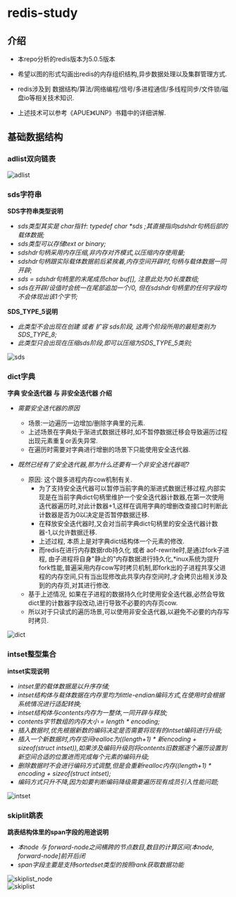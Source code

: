 # redis-study
## 介绍
* 本repo分析的redis版本为5.0.5版本
* 希望以图的形式勾画出redis的内存组织结构,异步数据处理以及集群管理方式.

* redis涉及到 数据结构/算法/网络编程/信号/多进程通信/多线程同步/文件锁/磁盘io等相关技术知识.
* 上述技术可以参考《APUE》《UNP》书籍中的详细讲解.

## 基础数据结构

### adlist双向链表
![adlist](https://raw.githubusercontent.com/wapthen/redis-study/master/picture/adlist.png)  

### sds字符串
**SDS字符串类型说明**
- *sds类型其实是 char指针: typedef char \*sds ;其直接指向sdshdr句柄后部的载体数据;*
- *sds类型可以存储text or binary;*
- *sdshdr句柄采用内存压缩,非内存对齐模式,以压缩内存使用量;*
- *sdshdr句柄跟实际载体数据前后紧挨着,内存空间开辟时,句柄与载体数据一同开辟;*
- *sds = sdshdr句柄里的末尾成员char buf[], 注意此处为0长度数组;*
- *sds在开辟/设值时会统一在尾部追加一个/0, 但在sdshdr句柄里的任何字段均不会体现出该1个字节;*

**SDS_TYPE_5说明**
- *此类型不会出现在创建 或者 扩容 sds阶段, 这两个阶段所用的最短类别为SDS_TYPE_8;*
- *此类型只会出现在压缩sds阶段,即可以压缩为SDS_TYPE_5类别;*

![sds](https://raw.githubusercontent.com/wapthen/redis-study/master/picture/sds.png)  

### dict字典
 **字典 安全迭代器 与 非安全迭代器 介绍**
  - *需要安全迭代器的原因*
    - 场景:一边遍历一边增加/删除字典里的元素.
    - 上述场景在字典处于渐进式数据迁移时,如不暂停数据迁移会导致遍历过程出现元素重复or丢失异常.
    - 在遍历时需要对字典进行增删的场景下只能使用安全迭代器.

  - *既然已经有了安全迭代器,那为什么还要有一个非安全迭代器呢?*
    - 原因: 这个跟多进程内存cow机制有关. 
      - 为了支持安全迭代器可以暂停当前字典的渐进式数据迁移过程,内部实现是在当前字典dict句柄里维护一个安全迭代器计数器,在第一次使用迭代器遍历时,对此计数器+1,这样在调用字典的增删改查接口时判断此计数器是否为0以决定是否暂停数据迁移.
      - 在释放安全迭代器时,又会对当前字典dict句柄里的安全迭代器计数器-1,以允许数据迁移.
      - 上述过程, 本质上是对字典dict结构体一个元素的修改.
      - 而redis在进行内存数据rdb持久化 或者 aof-rewrite时,是通过fork子进程, 由子进程将自身"静止的"内存数据进行持久化,\*inux系统为提升fork性能,普遍采用内存cow写时拷贝机制,即fork出的子进程共享父进程的内存空间,只有当出现修改此共享内存空间时,才会拷贝出相关涉及到的内存页,对其进行修改.
    - 基于上述情况, 如果在子进程的数据持久化时使用安全迭代器,必然会导致dict里的计数器字段改动,进行导致不必要的内存页cow.
    - 所以对于只读式的遍历场景,可以使用非安全迭代器,以避免不必要的内存写时拷贝.
   
![dict](https://raw.githubusercontent.com/wapthen/redis-study/master/picture/dict.png)  

### intset整型集合
**intset实现说明**
- *intset里的载体数据是以升序存储;*
- *intset结构体与载体数据在内存里均为little-endian编码方式,在使用时会根据系统情况进行适配转换;*
- *intset结构体与contents内存为一整体,一同开辟与释放;*
- *contents字节数组的内存大小 = length * encoding;*
- *插入数据时,优先根据新数的编码决定是否需要将现有的intset编码进行升级;*
- *插入一个新数据时,内存空间realloc为((length+1) * 新encoding + sizeof(struct intset)),如果涉及编码升级则将contents旧数据逐个遍历设置到新空间合适的位置进而完成每个元素的编码升级;*
- *删除数据时不会进行编码方式调整,但是会重新realloc内存((length+1) * encoding + sizeof(struct intset);*
- *编码方式只升不降,因为如要判断编码降级需要遍历现有成员引入性能问题;*

![intset](https://raw.githubusercontent.com/wapthen/redis-study/master/picture/intset.png)  

### skiplit跳表
**跳表结构体里的span字段的用途说明**
- *本node 与 forward-node之间横跨的节点数目,数目的计算区间(本node, forward-node]前开后闭*
- *span字段主要是支持sortedset类型的按照rank获取数据功能*

![skiplist_node](https://raw.githubusercontent.com/wapthen/redis-study/master/picture/skiplist_node.png)  
![skiplist](https://raw.githubusercontent.com/wapthen/redis-study/master/picture/skiplist.png)  
